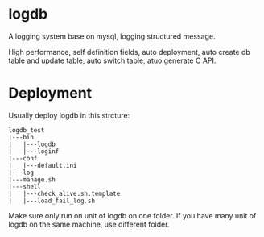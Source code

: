 logdb
=====

A logging system base on mysql, logging structured message.

High performance, self definition fields, auto deployment, auto create db table and update table, auto switch table, atuo generate C API.

# Deployment

Usually deploy logdb in this strcture:

```
logdb_test
|---bin
|   |---logdb
|   |---loginf
|---conf
|   |---default.ini
|---log
|---manage.sh
|---shell
|   |---check_alive.sh.template
|   |---load_fail_log.sh
```

Make sure only run on unit of logdb on one folder. If you have many unit of logdb on the same machine, use different folder.


